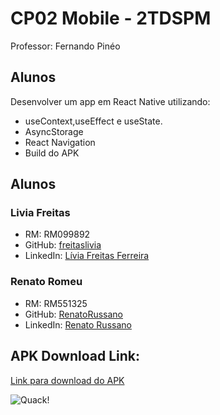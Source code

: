 # CP02 Mobile - 2TDSPM

Professor: Fernando Pinéo

## Alunos

Desenvolver um app em React Native utilizando:
- useContext,useEffect e useState.
- AsyncStorage
-  React Navigation
-  Build do APK

## Alunos

### Livia Freitas
- RM: RM099892
- GitHub: [freitaslivia](https://github.com/freitaslivia)
- LinkedIn: [Lívia Freitas Ferreira](https://www.linkedin.com/in/l%C3%ADvia-freitas-ferreira/)

### Renato Romeu
- RM: RM551325
- GitHub: [RenatoRussano](https://github.com/RenatoRussano)
- LinkedIn: [Renato Russano](https://www.linkedin.com/in/renato-russano-706423a3/)

## APK Download Link:

[Link para download do APK](https://drive.google.com/file/d/19aDr6F33NByADn8ih2LWdOckZQIjs9RR/view?usp=sharing)

![Quack!](https://i.ibb.co/0V1sxL8/pato.png)
